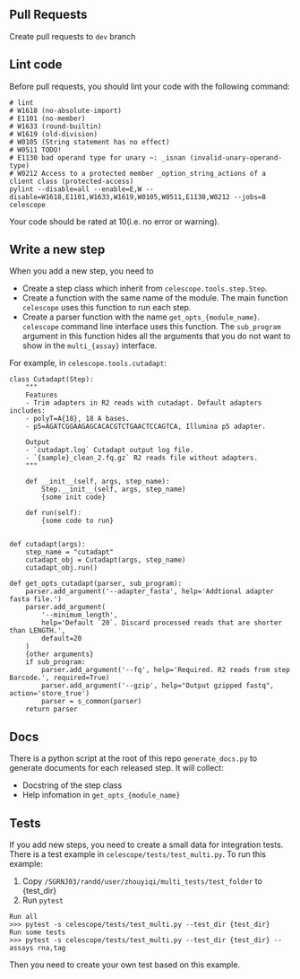 ## Pull Requests
Create pull requests to `dev` branch

## Lint code
Before pull requests, you should lint your code with the following command:
```
# lint
# W1618 (no-absolute-import)
# E1101 (no-member)
# W1633 (round-builtin)
# W1619 (old-division)
# W0105 (String statement has no effect)
# W0511 TODO!
# E1130 bad operand type for unary ~: _isnan (invalid-unary-operand-type)
# W0212 Access to a protected member _option_string_actions of a client class (protected-access)
pylint --disable=all --enable=E,W --disable=W1618,E1101,W1633,W1619,W0105,W0511,E1130,W0212 --jobs=8 celescope
```
Your code should be rated at 10(i.e. no error or warning). 

## Write a new step
When you add a new step, you need to
  - Create a step class which inherit from `celescope.tools.step.Step`. 
  - Create a function with the same name of the module. The main function `celescope` uses this function to run each step.
  - Create a parser function with the name `get_opts_{module_name}`. `celescope` command line interface uses this function. The `sub_program` argument in this function hides all the arguments that you do not want to show in the `multi_{assay}` interface.

For example, in `celescope.tools.cutadapt`:
```
class Cutadapt(Step):
    """
    Features
    - Trim adapters in R2 reads with cutadapt. Default adapters includes:
	- polyT=A{18}, 18 A bases. 
	- p5=AGATCGGAAGAGCACACGTCTGAACTCCAGTCA, Illumina p5 adapter.

    Output
    - `cutadapt.log` Cutadapt output log file.
    - `{sample}_clean_2.fq.gz` R2 reads file without adapters.
    """

    def __init__(self, args, step_name):
        Step.__init__(self, args, step_name)
        {some init code}

    def run(self):
        {some code to run}


def cutadapt(args):
    step_name = "cutadapt"
    cutadapt_obj = Cutadapt(args, step_name)
    cutadapt_obj.run()

def get_opts_cutadapt(parser, sub_program):
    parser.add_argument('--adapter_fasta', help='Addtional adapter fasta file.')
    parser.add_argument(
        '--minimum_length',
        help='Default `20`. Discard processed reads that are shorter than LENGTH.', 
        default=20
    )
    {other arguments}
    if sub_program:
        parser.add_argument('--fq', help='Required. R2 reads from step Barcode.', required=True)
        parser.add_argument('--gzip', help="Output gzipped fastq", action='store_true')
        parser = s_common(parser)
    return parser
```

## Docs
There is a python script at the root of this repo `generate_docs.py` to generate documents for each released step. It will collect:
- Docstring of the step class
- Help infomation in `get_opts_{module_name}`

## Tests
If you add new steps, you need to create a small data for integration tests. There is a test example in `celescope/tests/test_multi.py`. To run this example:

1. Copy `/SGRNJ03/randd/user/zhouyiqi/multi_tests/test_folder` to {test_dir}
2. Run `pytest`
```
Run all
>>> pytest -s celescope/tests/test_multi.py --test_dir {test_dir}
Run some tests
>>> pytest -s celescope/tests/test_multi.py --test_dir {test_dir} --assays rna,tag
```

Then you need to create your own test based on this example.
